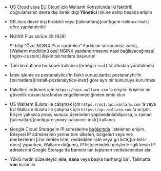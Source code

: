 * [US Cloud](https://us1.my.wallarm.com/) veya [EU Cloud](https://my.wallarm.com/) için Wallarm Konsolunda iki faktörlü doğrulamanın devre dışı bırakıldığı **Yönetici** rolüne sahip hesaba erişim
* SELinux devre dışı bırakıldı veya [talimatlara][configure-selinux-instr] göre yapılandırıldı
* NGINX Plus sürüm 28 (R28)

    !!! bilgi "Özel NGINX Plus sürümleri"
        Farklı bir sürümünüz varsa, [Wallarm modülünü özel NGINX yapılandırmasına nasıl bağlayacağınıza][nginx-custom] ilişkin talimatlara başvurun
* Tüm komutların bir süper kullanıcı (örneğin `root`) tarafından yürütülmesi
* İstek işleme ve postanalytics'in farklı sunucularda: postanalytic'in [talimatlara][install-postanalytics-instr] göre ayrı bir sunucuya kurulması
* Paketleri indirmek için `https://repo.wallarm.com` 'a erişim. Erişimin bir güvenlik duvarı tarafından engellenmediğinden emin olun
* US Wallarm Bulutu ile çalışmak için `https://us1.api.wallarm.com` 'a veya EU Wallarm Bulutu ile çalışmak için `https://api.wallarm.com` 'a erişim. Erişim yalnızca proxy sunucu üzerinden yapılandırılabiliyorsa, o zaman [talimatları][configure-proxy-balancer-instr] kullanın
* Google Cloud Storage'ın IP adreslerine [bağlantıda](https://www.gstatic.com/ipranges/goog.json) listelenen erişim. Bireysel IP adreslerinin yerine tüm ülkeleri, bölgeleri veya veri merkezlerini [izin verilen liste, reddedilen liste veya gri liste][ip-lists-docs] yaparken, Wallarm düğümü, IP listelerindeki girişlerle ilgili kesin IP adreslerini Google Storage'da barındırılan toplanan veritabanından alır
* Yüklü metin düzenleyici **vim**, **nano** veya başka herhangi biri. Talimatta **vim** kullanılır